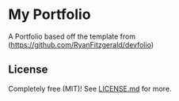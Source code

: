 # My Portfolio

A Portfolio based off the template from (https://github.com/RyanFitzgerald/devfolio)

## License

Completely free (MIT)! See [LICENSE.md](LICENSE.md) for more.